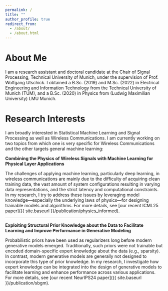 ```yaml
---
permalink: /
title: ""
author_profile: true
redirect_from: 
  - /about/
  - /about.html
---
```


About Me
======
I am a research assistant and doctoral candidate at the Chair of Signal Processing, Technical University of Munich, under the supervision of Prof. Wolfgang Utschick. I obtained a B.Sc. (2019) and M.Sc. (2022) in Electrical Engineering and Information Technology from the Technical University of Munich (TUM), and a B.Sc. (2020) in Physics from (Ludwig Maximilian University) LMU Munich.

Research Interests
======
I am broadly interested in Statistical Machine Learning and Signal Processing as well as Wireless Communications. I am currently working on two topics from which one is very specific for Wireless Communications and the other targets general machine learning:


**Combining the Physics of Wireless Signals with Machine Learning for Physical Layer Applications**

The challenges of applying machine learning, particularly deep learning, in wireless communications are mainly due to the difficulty of acquiring clean training data, the vast amount of system configurations resulting in varying data representations, and the strict latency and computational constraints. In my research, I try to address these issues by leveraging model knowledge—especially the underlying laws of physics—for designing trainable models and algorithms. For more details, see [our recent ICML25 paper]({{ site.baseurl }}/publication/physics_informed).

---

**Exploiting Structural Prior Knowledge about the Data to Facilitate Learning and Improve Performance in Generative Modeling**

Probabilistic priors have been used as regularizers long before modern generative models emerged. Traditionally, such priors were not trainable but encoded domain-specific expert knowledge about the data (e.g., sparsity). In contrast, modern generative models are generally not designed to incorporate this type of prior knowledge. In my research, I investigate how expert knowledge can be integrated into the design of generative models to facilitate learning and enhance performance across various applications. For more details, see [our recent NeurIPS24 paper]({{ site.baseurl }}/publication/sbgm).
